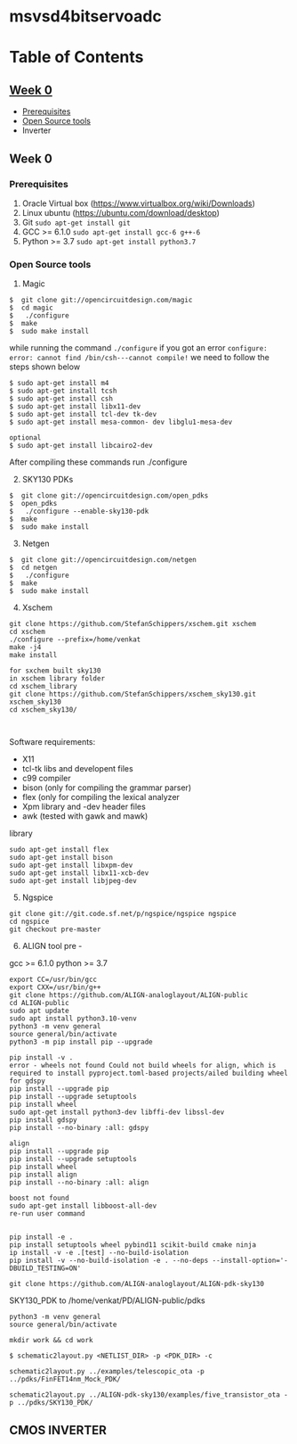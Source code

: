 # msvsd4bitservoadc


# Table of Contents
## [Week 0](#week-0)
   * [Prerequisites](#prerequisites)
   * [Open Source tools](#open-source-tools)
   * Inverter


<a name="week-0"></a>
## Week 0

<a name="prerequisites"></a>
### Prerequisites

1. Oracle Virtual box (https://www.virtualbox.org/wiki/Downloads)
2. Linux ubuntu (https://ubuntu.com/download/desktop)
3. Git `sudo apt-get install git`
4. GCC >= 6.1.0  `sudo apt-get install gcc-6 g++-6`
5. Python >= 3.7 `sudo apt-get install python3.7`
 
<a name="open-source-tools"></a> 
### Open Source tools

1. Magic

```
$  git clone git://opencircuitdesign.com/magic
$  cd magic
$	./configure
$  make
$  sudo make install

```
while running the command `./configure` if you got an error `configure: error: cannot find /bin/csh---cannot compile!` we need to follow the steps shown below

```
$ sudo apt-get install m4
$ sudo apt-get install tcsh
$ sudo apt-get install csh
$ sudo apt-get install libx11-dev
$ sudo apt-get install tcl-dev tk-dev
$ sudo apt-get install mesa-common- dev libglu1-mesa-dev

optional
$ sudo apt-get install libcairo2-dev

```
After compiling these commands run ./configure 

2. SKY130 PDKs

```
$  git clone git://opencircuitdesign.com/open_pdks
$  open_pdks
$	./configure --enable-sky130-pdk
$  make
$  sudo make install

```
3. Netgen

```
$  git clone git://opencircuitdesign.com/netgen
$  cd netgen
$	./configure
$  make
$  sudo make install
```
4. Xschem
```
git clone https://github.com/StefanSchippers/xschem.git xschem
cd xschem
./configure --prefix=/home/venkat 
make -j4
make install

for sxchem built sky130 
in xschem library folder
cd xschem_library
git clone https://github.com/StefanSchippers/xschem_sky130.git xschem_sky130
cd xschem_sky130/



```

Software requirements:
- X11
- tcl-tk libs and developent files
- c99 compiler
- bison (only for compiling the grammar parser)
- flex (only for compiling the lexical analyzer
- Xpm library and -dev header files
- awk (tested with gawk and mawk)

library
``` 
sudo apt-get install flex
sudo apt-get install bison
sudo apt-get install libxpm-dev 
sudo apt-get install libx11-xcb-dev
sudo apt-get install libjpeg-dev

```
5. Ngspice
```
git clone git://git.code.sf.net/p/ngspice/ngspice ngspice
cd ngspice
git checkout pre-master

```
6. ALIGN tool
pre -

gcc >= 6.1.0
python >= 3.7

``` 
export CC=/usr/bin/gcc
export CXX=/usr/bin/g++
git clone https://github.com/ALIGN-analoglayout/ALIGN-public
cd ALIGN-public
sudo apt update
sudo apt install python3.10-venv
python3 -m venv general
source general/bin/activate
python3 -m pip install pip --upgrade

pip install -v .
error - wheels not found Could not build wheels for align, which is required to install pyproject.toml-based projects/ailed building wheel for gdspy
pip install --upgrade pip
pip install --upgrade setuptools
pip install wheel
sudo apt-get install python3-dev libffi-dev libssl-dev
pip install gdspy
pip install --no-binary :all: gdspy

align
pip install --upgrade pip
pip install --upgrade setuptools
pip install wheel
pip install align
pip install --no-binary :all: align

boost not found
sudo apt-get install libboost-all-dev
re-run user command


pip install -e .
pip install setuptools wheel pybind11 scikit-build cmake ninja
ip install -v -e .[test] --no-build-isolation
pip install -v --no-build-isolation -e . --no-deps --install-option='-DBUILD_TESTING=ON'

```

```
git clone https://github.com/ALIGN-analoglayout/ALIGN-pdk-sky130
```
SKY130_PDK to /home/venkat/PD/ALIGN-public/pdks
```
python3 -m venv general
source general/bin/activate
```
```
mkdir work && cd work
```
```
$ schematic2layout.py <NETLIST_DIR> -p <PDK_DIR> -c
```
```
schematic2layout.py ../examples/telescopic_ota -p ../pdks/FinFET14nm_Mock_PDK/
```
```
schematic2layout.py ../ALIGN-pdk-sky130/examples/five_transistor_ota -p ../pdks/SKY130_PDK/
```

## CMOS INVERTER

      
 
